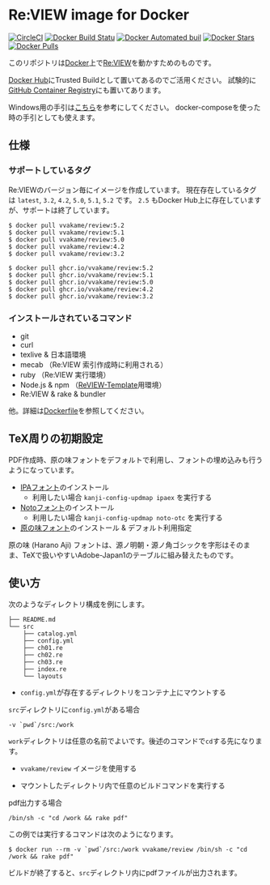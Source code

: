 # Re:VIEW image for Docker

[![CircleCI](https://circleci.com/gh/vvakame/docker-review.svg?style=svg)](https://circleci.com/gh/vvakame/docker-review)
[![Docker Build Statu](https://img.shields.io/docker/build/vvakame/review.svg)](https://hub.docker.com/r/vvakame/review/)
[![Docker Automated buil](https://img.shields.io/docker/automated/vvakame/review.svg)](https://hub.docker.com/r/vvakame/review/)
[![Docker Stars](https://img.shields.io/docker/stars/vvakame/review.svg)](https://hub.docker.com/r/vvakame/review/)
[![Docker Pulls](https://img.shields.io/docker/pulls/vvakame/review.svg)](https://hub.docker.com/r/vvakame/review/)

このリポジトリは[Docker](https://www.docker.com/)上で[Re:VIEW](https://github.com/kmuto/review/)を動かすためのものです。

[Docker Hub](https://hub.docker.com/r/vvakame/review/)にTrusted Buildとして置いてあるのでご活用ください。
試験的に[GitHub Container Registry](https://github.com/users/vvakame/packages/container/package/review)にも置いてあります。

Windows用の手引は[こちら](https://github.com/vvakame/docker-review/blob/master/doc/windows-review.md)を参考にしてください。
docker-composeを使った時の手引としても使えます。

## 仕様

### サポートしているタグ

Re:VIEWのバージョン毎にイメージを作成しています。
現在存在しているタグは `latest`, `3.2`, `4.2`, `5.0`, `5.1`, `5.2` です。
`2.5` もDocker Hub上に存在していますが、サポートは終了しています。

```
$ docker pull vvakame/review:5.2
$ docker pull vvakame/review:5.1
$ docker pull vvakame/review:5.0
$ docker pull vvakame/review:4.2
$ docker pull vvakame/review:3.2
```

```
$ docker pull ghcr.io/vvakame/review:5.2
$ docker pull ghcr.io/vvakame/review:5.1
$ docker pull ghcr.io/vvakame/review:5.0
$ docker pull ghcr.io/vvakame/review:4.2
$ docker pull ghcr.io/vvakame/review:3.2
```

### インストールされているコマンド

* git
* curl
* texlive & 日本語環境
* mecab （Re:VIEW 索引作成時に利用される）
* ruby （Re:VIEW 実行環境）
* Node.js & npm （[ReVIEW-Template](https://github.com/TechBooster/ReVIEW-Template)用環境）
* Re:VIEW & rake & bundler

他。詳細は[Dockerfile](https://github.com/vvakame/docker-review/blob/master/Dockerfile)を参照してください。

## TeX周りの初期設定

PDF作成時、原の味フォントをデフォルトで利用し、フォントの埋め込みも行うようになっています。

* [IPAフォント](http://ipafont.ipa.go.jp/)のインストール
  * 利用したい場合 `kanji-config-updmap ipaex` を実行する
* [Notoフォント](https://www.google.com/get/noto/)のインストール
  * 利用したい場合 `kanji-config-updmap noto-otc` を実行する
* [原の味フォント](https://github.com/trueroad/HaranoAjiFonts)のインストール & デフォルト利用指定

原の味 (Harano Aji) フォントは、源ノ明朝・源ノ角ゴシックを字形はそのまま、TeXで扱いやすいAdobe-Japan1のテーブルに組み替えたものです。

## 使い方

次のようなディレクトリ構成を例にします。

```
├── README.md
└── src
    ├── catalog.yml
    ├── config.yml
    ├── ch01.re
    ├── ch02.re
    ├── ch03.re
    ├── index.re
    └── layouts
```

- `config.yml`が存在するディレクトリをコンテナ上にマウントする

`src`ディレクトリに`config.yml`がある場合

```
-v `pwd`/src:/work
```

`work`ディレクトリは任意の名前でよいです。後述のコマンドで`cd`する先になります。

- `vvakame/review` イメージを使用する

- マウントしたディレクトリ内で任意のビルドコマンドを実行する

pdf出力する場合

```
/bin/sh -c "cd /work && rake pdf"
```

この例では実行するコマンドは次のようになります。

```
$ docker run --rm -v `pwd`/src:/work vvakame/review /bin/sh -c "cd /work && rake pdf"
```

ビルドが終了すると、`src`ディレクトリ内にpdfファイルが出力されます。
